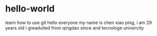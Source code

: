 # hello-world
learn how to use git
hello everyone my name is chen xiao ping,
i am 29 years old
i greaduited from qingdao since and tecnologe univercity
